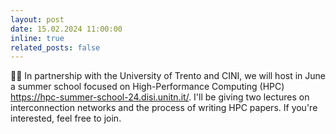 ```yaml
---
layout: post
date: 15.02.2024 11:00:00
inline: true
related_posts: false
---
```


👨‍🏫 In partnership with the University of Trento and CINI, we will host in June a summer school focused on High-Performance Computing (HPC) https://hpc-summer-school-24.disi.unitn.it/. I'll be giving two lectures on interconnection networks and the process of writing HPC papers. If you're interested, feel free to join.
